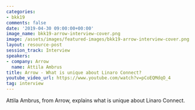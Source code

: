 ```yaml
---
categories:
- bkk19
comments: false
date: '2019-04-30 09:00:00+00:00'
image_name: bkk19-arrow-interview-cover.png
image: /assets/images/featured-images/bkk19-arrow-interview-cover.png
layout: resource-post
session_track: Interview
speakers:
- company: Arrow
  name: Attila Ambrus
title: Arrow - What is unique about Linaro Connect?
youtube_video_url: https://www.youtube.com/watch?v=pCoEQMdqO_4
tag: interview
---
```

Attila Ambrus, from Arrow, explains what is unique about Linaro Connect.

